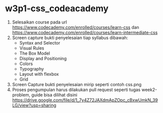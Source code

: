 # w3p1-css_codeacademy

1. Selesaikan course pada url https://www.codecademy.com/enrolled/courses/learn-css dan https://www.codecademy.com/enrolled/courses/learn-intermediate-css
2. Screen capture bukti penyelesaian tiap syllabus dibawah:
   - Syntax and Selector
   - Visual Rules
   - The Box Model
   - Display and Positioning
   - Colors
   - Typography
   - Layout with flexbox
   - Grid
3. Screen Capture bukti penyelesaian mirip seperti contoh css.png
4. Proses pengumpulan harus dilakukan pull request seperti tugas week2-problem, guide bisa dilihat disini  https://drive.google.com/file/d/1_7y4Z72JAXdmApZOpc_cBxwUmkN_39LG/view?usp=sharing
